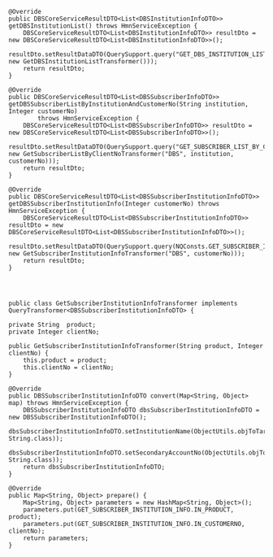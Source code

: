
    @Override
    public DBSCoreServiceResultDTO<List<DBSInstitutionInfoDTO>> getDBSInstitutionList() throws HmnServiceException {
        DBSCoreServiceResultDTO<List<DBSInstitutionInfoDTO>> resultDto = new DBSCoreServiceResultDTO<List<DBSInstitutionInfoDTO>>();
        resultDto.setResultDataDTO(QuerySupport.query("GET_DBS_INSTITUTION_LIST", new GetDBSInstitutionListTransformer()));
        return resultDto;
    }

    @Override
    public DBSCoreServiceResultDTO<List<DBSSubscriberInfoDTO>> getDBSSubscriberListByInstitutionAndCustomerNo(String institution, Integer customerNo)
            throws HmnServiceException {
        DBSCoreServiceResultDTO<List<DBSSubscriberInfoDTO>> resultDto = new DBSCoreServiceResultDTO<List<DBSSubscriberInfoDTO>>();
        resultDto.setResultDataDTO(QuerySupport.query("GET_SUBSCRIBER_LIST_BY_CLIENT_NO", new GetSubscriberListByClientNoTransformer("DBS", institution, customerNo)));
        return resultDto;
    }

    @Override
    public DBSCoreServiceResultDTO<List<DBSSubscriberInstitutionInfoDTO>> getDBSSubscriberInstitutionInfo(Integer customerNo) throws HmnServiceException {
        DBSCoreServiceResultDTO<List<DBSSubscriberInstitutionInfoDTO>> resultDto = new DBSCoreServiceResultDTO<List<DBSSubscriberInstitutionInfoDTO>>();
        resultDto.setResultDataDTO(QuerySupport.query(NQConsts.GET_SUBSCRIBER_INSTITUTION_INFO.QUERY_NAME, new GetSubscriberInstitutionInfoTransformer("DBS", customerNo)));
        return resultDto;
    }




    public class GetSubscriberInstitutionInfoTransformer implements QueryTransformer<DBSSubscriberInstitutionInfoDTO> {
    
    private String  product;
    private Integer clientNo;
    
    public GetSubscriberInstitutionInfoTransformer(String product, Integer clientNo) {
        this.product = product;
        this.clientNo = clientNo;
    }

    @Override
    public DBSSubscriberInstitutionInfoDTO convert(Map<String, Object> map) throws HmnServiceException {
        DBSSubscriberInstitutionInfoDTO dbsSubscriberInstitutionInfoDTO = new DBSSubscriberInstitutionInfoDTO();
        dbsSubscriberInstitutionInfoDTO.setInstitutionName(ObjectUtils.objToTargetType(map.get(GET_SUBSCRIBER_INSTITUTION_INFO.OUT_INSTITUTIONNAME), String.class));
        dbsSubscriberInstitutionInfoDTO.setSecondaryAccountNo(ObjectUtils.objToTargetType(map.get(GET_SUBSCRIBER_INSTITUTION_INFO.OUT_SECONDARYACCOUNTNO), String.class));
        return dbsSubscriberInstitutionInfoDTO;
    }

    @Override
    public Map<String, Object> prepare() {
        Map<String, Object> parameters = new HashMap<String, Object>();
        parameters.put(GET_SUBSCRIBER_INSTITUTION_INFO.IN_PRODUCT, product);
        parameters.put(GET_SUBSCRIBER_INSTITUTION_INFO.IN_CUSTOMERNO, clientNo);
        return parameters;
    }
